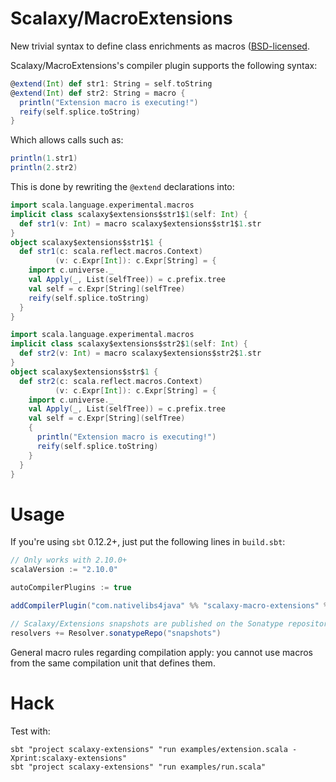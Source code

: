 # Scalaxy/MacroExtensions

New trivial syntax to define class enrichments as macros ([BSD-licensed](https://github.com/ochafik/Scalaxy/blob/master/LICENSE).

Scalaxy/MacroExtensions's compiler plugin supports the following syntax:
```scala
@extend(Int) def str1: String = self.toString
@extend(Int) def str2: String = macro {
  println("Extension macro is executing!") 
  reify(self.splice.toString)
}
```
Which allows calls such as:
```scala
println(1.str1)
println(2.str2)
```
This is done by rewriting the `@extend` declarations into:
```scala
import scala.language.experimental.macros
implicit class scalaxy$extensions$str1$1(self: Int) {
  def str1(v: Int) = macro scalaxy$extensions$str1$1.str
}
object scalaxy$extensions$str1$1 {
  def str1(c: scala.reflect.macros.Context)
          (v: c.Expr[Int]): c.Expr[String] = {
    import c.universe._
    val Apply(_, List(selfTree)) = c.prefix.tree
    val self = c.Expr[String](selfTree)
    reify(self.splice.toString)
  }
}

import scala.language.experimental.macros
implicit class scalaxy$extensions$str2$1(self: Int) {
  def str2(v: Int) = macro scalaxy$extensions$str2$1.str
}
object scalaxy$extensions$str$1 {
  def str2(c: scala.reflect.macros.Context)
          (v: c.Expr[Int]): c.Expr[String] = {
    import c.universe._
    val Apply(_, List(selfTree)) = c.prefix.tree
    val self = c.Expr[String](selfTree)
    {
      println("Extension macro is executing!") 
      reify(self.splice.toString)
    }
  }
}
```

# Usage

If you're using `sbt` 0.12.2+, just put the following lines in `build.sbt`:
```scala
// Only works with 2.10.0+
scalaVersion := "2.10.0"

autoCompilerPlugins := true

addCompilerPlugin("com.nativelibs4java" %% "scalaxy-macro-extensions" % "0.3-SNAPSHOT")

// Scalaxy/Extensions snapshots are published on the Sonatype repository.
resolvers += Resolver.sonatypeRepo("snapshots")
```

General macro rules regarding compilation apply: you cannot use macros from the same compilation unit that defines them.

# Hack

Test with:
```
sbt "project scalaxy-extensions" "run examples/extension.scala -Xprint:scalaxy-extensions"
sbt "project scalaxy-extensions" "run examples/run.scala"
```

